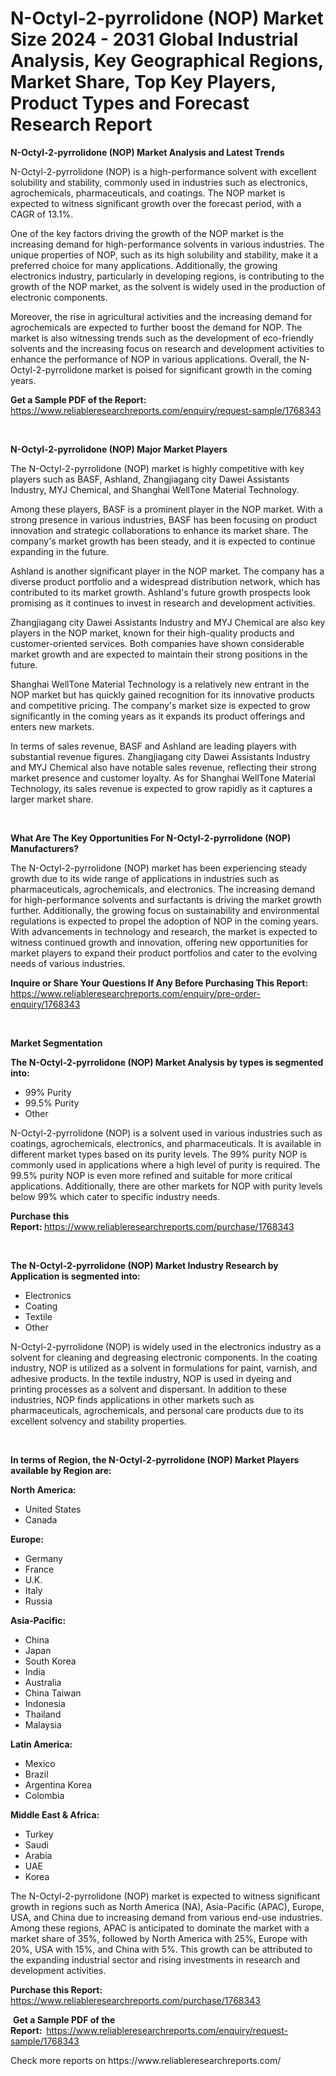 <p><h1>N-Octyl-2-pyrrolidone (NOP) Market Size 2024 - 2031 Global Industrial Analysis, Key Geographical Regions, Market Share, Top Key Players, Product Types and Forecast Research Report</h1></p><p><strong>N-Octyl-2-pyrrolidone (NOP) Market Analysis and Latest Trends</strong></p>
<p><p>N-Octyl-2-pyrrolidone (NOP) is a high-performance solvent with excellent solubility and stability, commonly used in industries such as electronics, agrochemicals, pharmaceuticals, and coatings. The NOP market is expected to witness significant growth over the forecast period, with a CAGR of 13.1%. </p><p>One of the key factors driving the growth of the NOP market is the increasing demand for high-performance solvents in various industries. The unique properties of NOP, such as its high solubility and stability, make it a preferred choice for many applications. Additionally, the growing electronics industry, particularly in developing regions, is contributing to the growth of the NOP market, as the solvent is widely used in the production of electronic components.</p><p>Moreover, the rise in agricultural activities and the increasing demand for agrochemicals are expected to further boost the demand for NOP. The market is also witnessing trends such as the development of eco-friendly solvents and the increasing focus on research and development activities to enhance the performance of NOP in various applications. Overall, the N-Octyl-2-pyrrolidone market is poised for significant growth in the coming years.</p></p>
<p><strong>Get a Sample PDF of the Report:&nbsp;</strong> <a href="https://www.reliableresearchreports.com/enquiry/request-sample/1768343">https://www.reliableresearchreports.com/enquiry/request-sample/1768343</a></p>
<p>&nbsp;</p>
<p><strong>N-Octyl-2-pyrrolidone (NOP) Major Market Players</strong></p>
<p><p>The N-Octyl-2-pyrrolidone (NOP) market is highly competitive with key players such as BASF, Ashland, Zhangjiagang city Dawei Assistants Industry, MYJ Chemical, and Shanghai WellTone Material Technology.</p><p>Among these players, BASF is a prominent player in the NOP market. With a strong presence in various industries, BASF has been focusing on product innovation and strategic collaborations to enhance its market share. The company's market growth has been steady, and it is expected to continue expanding in the future.</p><p>Ashland is another significant player in the NOP market. The company has a diverse product portfolio and a widespread distribution network, which has contributed to its market growth. Ashland's future growth prospects look promising as it continues to invest in research and development activities.</p><p>Zhangjiagang city Dawei Assistants Industry and MYJ Chemical are also key players in the NOP market, known for their high-quality products and customer-oriented services. Both companies have shown considerable market growth and are expected to maintain their strong positions in the future.</p><p>Shanghai WellTone Material Technology is a relatively new entrant in the NOP market but has quickly gained recognition for its innovative products and competitive pricing. The company's market size is expected to grow significantly in the coming years as it expands its product offerings and enters new markets.</p><p>In terms of sales revenue, BASF and Ashland are leading players with substantial revenue figures. Zhangjiagang city Dawei Assistants Industry and MYJ Chemical also have notable sales revenue, reflecting their strong market presence and customer loyalty. As for Shanghai WellTone Material Technology, its sales revenue is expected to grow rapidly as it captures a larger market share.</p></p>
<p>&nbsp;</p>
<p><strong>What Are The Key Opportunities For N-Octyl-2-pyrrolidone (NOP) Manufacturers?</strong></p>
<p><p>The N-Octyl-2-pyrrolidone (NOP) market has been experiencing steady growth due to its wide range of applications in industries such as pharmaceuticals, agrochemicals, and electronics. The increasing demand for high-performance solvents and surfactants is driving the market growth further. Additionally, the growing focus on sustainability and environmental regulations is expected to propel the adoption of NOP in the coming years. With advancements in technology and research, the market is expected to witness continued growth and innovation, offering new opportunities for market players to expand their product portfolios and cater to the evolving needs of various industries.</p></p>
<p><strong>Inquire or Share Your Questions If Any Before Purchasing This Report:</strong> <a href="https://www.reliableresearchreports.com/enquiry/pre-order-enquiry/1768343">https://www.reliableresearchreports.com/enquiry/pre-order-enquiry/1768343</a></p>
<p>&nbsp;</p>
<p><strong>Market Segmentation</strong></p>
<p><strong>The N-Octyl-2-pyrrolidone (NOP) Market Analysis by types is segmented into:</strong></p>
<p><ul><li>99% Purity</li><li>99.5% Purity</li><li>Other</li></ul></p>
<p><p>N-Octyl-2-pyrrolidone (NOP) is a solvent used in various industries such as coatings, agrochemicals, electronics, and pharmaceuticals. It is available in different market types based on its purity levels. The 99% purity NOP is commonly used in applications where a high level of purity is required. The 99.5% purity NOP is even more refined and suitable for more critical applications. Additionally, there are other markets for NOP with purity levels below 99% which cater to specific industry needs.</p></p>
<p><strong>Purchase this Report:&nbsp;</strong><a href="https://www.reliableresearchreports.com/purchase/1768343">https://www.reliableresearchreports.com/purchase/1768343</a></p>
<p>&nbsp;</p>
<p><strong>The N-Octyl-2-pyrrolidone (NOP) Market Industry Research by Application is segmented into:</strong></p>
<p><ul><li>Electronics</li><li>Coating</li><li>Textile</li><li>Other</li></ul></p>
<p><p>N-Octyl-2-pyrrolidone (NOP) is widely used in the electronics industry as a solvent for cleaning and degreasing electronic components. In the coating industry, NOP is utilized as a solvent in formulations for paint, varnish, and adhesive products. In the textile industry, NOP is used in dyeing and printing processes as a solvent and dispersant. In addition to these industries, NOP finds applications in other markets such as pharmaceuticals, agrochemicals, and personal care products due to its excellent solvency and stability properties.</p></p>
<p>&nbsp;</p>
<p><strong>In terms of Region, the N-Octyl-2-pyrrolidone (NOP) Market Players available by Region are:</strong></p>
<p>
    <p> <strong> North America: </strong>
        <ul>
            <li>United States</li>
            <li>Canada</li>
        </ul>
        </p> 
    <p> <strong> Europe: </strong>
        <ul>
            <li>Germany</li>
            <li>France</li>
            <li>U.K.</li>
            <li>Italy</li>
            <li>Russia</li>
        </ul>
        </p> 
    <p> <strong> Asia-Pacific: </strong>
        <ul>
            <li>China</li>
            <li>Japan</li>
            <li>South Korea</li>
            <li>India</li>
            <li>Australia</li>
            <li>China Taiwan</li>
            <li>Indonesia</li>
            <li>Thailand</li>
            <li>Malaysia</li>
        </ul>
        </p> 
    <p> <strong> Latin America: </strong>
        <ul>
            <li>Mexico</li>
            <li>Brazil</li>
            <li>Argentina Korea</li>
            <li>Colombia</li>
        </ul>
        </p> 
    <p> <strong> Middle East & Africa: </strong>
        <ul>
            <li>Turkey</li>
            <li>Saudi</li>
            <li>Arabia</li>
            <li>UAE</li>
            <li>Korea</li>
        </ul>
    </p>
    </p>
<p><p>The N-Octyl-2-pyrrolidone (NOP) market is expected to witness significant growth in regions such as North America (NA), Asia-Pacific (APAC), Europe, USA, and China due to increasing demand from various end-use industries. Among these regions, APAC is anticipated to dominate the market with a market share of 35%, followed by North America with 25%, Europe with 20%, USA with 15%, and China with 5%. This growth can be attributed to the expanding industrial sector and rising investments in research and development activities.</p></p>
<p><strong>Purchase this Report: </strong><a href="https://www.reliableresearchreports.com/purchase/1768343">https://www.reliableresearchreports.com/purchase/1768343</a></p>
<p>&nbsp;<strong>Get a Sample PDF of the Report:&nbsp;&nbsp;</strong><a href="https://www.reliableresearchreports.com/enquiry/request-sample/1768343">https://www.reliableresearchreports.com/enquiry/request-sample/1768343</a></p>
<p><strong></strong></p>
<p>Check more reports on https://www.reliableresearchreports.com/</p>